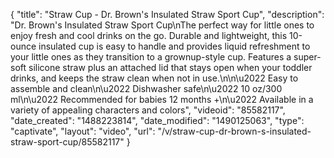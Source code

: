 {
    "title": "Straw Cup - Dr. Brown's Insulated Straw Sport Cup",
    "description": "Dr. Brown's Insulated Straw Sport Cup\nThe perfect way for little ones to enjoy fresh and cool drinks on the go. Durable and lightweight, this 10-ounce insulated cup is easy to handle and provides liquid refreshment to your little ones as they transition to a grownup-style cup. Features a super-soft silicone straw plus an attached lid that stays open when your toddler drinks, and keeps the straw clean when not in use.\n\n\u2022 Easy to assemble and clean\n\u2022 Dishwasher safe\n\u2022 10 oz\/300 ml\n\u2022 Recommended for babies 12 months +\n\u2022 Available in a variety of appealing characters and colors",
    "videoid": "85582117",
    "date_created": "1488223814",
    "date_modified": "1490125063",
    "type": "captivate",
    "layout": "video",
    "url": "\/v\/straw-cup-dr-brown-s-insulated-straw-sport-cup\/85582117"
}